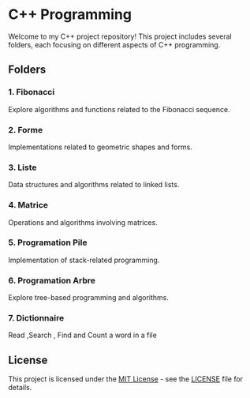 
# C++ Programming

Welcome to my C++ project repository! This project includes several folders, each focusing on different aspects of C++ programming.

## Folders

### 1. Fibonacci
Explore algorithms and functions related to the Fibonacci sequence.

### 2. Forme
Implementations related to geometric shapes and forms.

### 3. Liste
Data structures and algorithms related to linked lists.

### 4. Matrice
Operations and algorithms involving matrices.

### 5. Programation Pile
Implementation of stack-related programming.

### 6. Programation Arbre
Explore tree-based programming and algorithms.
### 7. Dictionnaire
Read ,Search , Find and Count a word in a file 

## License

This project is licensed under the [MIT License](LICENSE) - see the [LICENSE](LICENSE) file for details.


